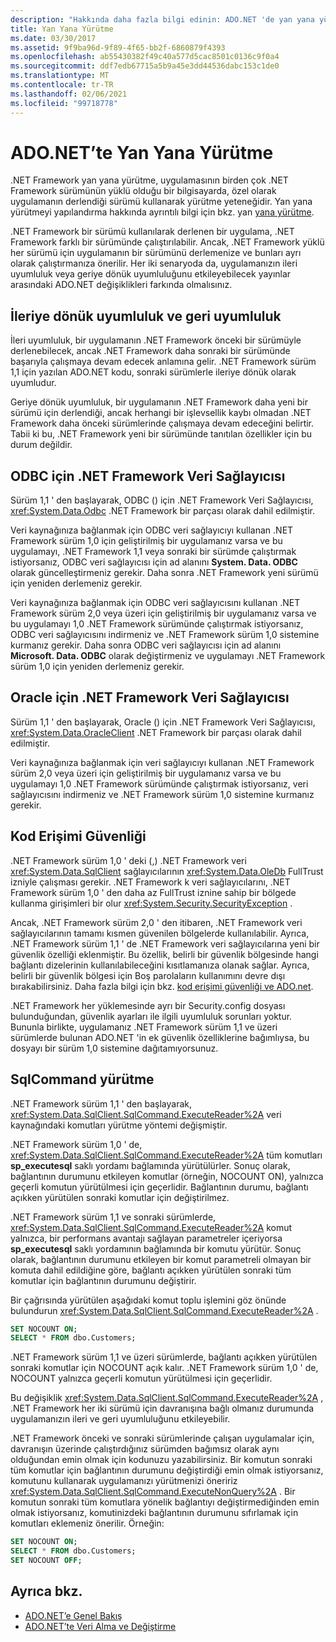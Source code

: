 ```yaml
---
description: "Hakkında daha fazla bilgi edinin: ADO.NET 'de yan yana yürütme"
title: Yan Yana Yürütme
ms.date: 03/30/2017
ms.assetid: 9f9ba96d-9f89-4f65-bb2f-6860879f4393
ms.openlocfilehash: ab55430382f49c40a577d5cac8501c0136c9f0a4
ms.sourcegitcommit: ddf7edb67715a5b9a45e3dd44536dabc153c1de0
ms.translationtype: MT
ms.contentlocale: tr-TR
ms.lasthandoff: 02/06/2021
ms.locfileid: "99718778"
---
```

# <a name="side-by-side-execution-in-adonet"></a>ADO.NET’te Yan Yana Yürütme

.NET Framework yan yana yürütme, uygulamasının birden çok .NET Framework sürümünün yüklü olduğu bir bilgisayarda, özel olarak uygulamanın derlendiği sürümü kullanarak yürütme yeteneğidir. Yan yana yürütmeyi yapılandırma hakkında ayrıntılı bilgi için bkz. yan [yana yürütme](../../deployment/side-by-side-execution.md).  
  
 .NET Framework bir sürümü kullanılarak derlenen bir uygulama, .NET Framework farklı bir sürümünde çalıştırılabilir. Ancak, .NET Framework yüklü her sürümü için uygulamanın bir sürümünü derlemenize ve bunları ayrı olarak çalıştırmanıza önerilir. Her iki senaryoda da, uygulamanızın ileri uyumluluk veya geriye dönük uyumluluğunu etkileyebilecek yayınlar arasındaki ADO.NET değişiklikleri farkında olmalısınız.  
  
## <a name="forward-compatibility-and-backward-compatibility"></a>İleriye dönük uyumluluk ve geri uyumluluk  

 İleri uyumluluk, bir uygulamanın .NET Framework önceki bir sürümüyle derlenebilecek, ancak .NET Framework daha sonraki bir sürümünde başarıyla çalışmaya devam edecek anlamına gelir. .NET Framework sürüm 1,1 için yazılan ADO.NET kodu, sonraki sürümlerle ileriye dönük olarak uyumludur.  
  
 Geriye dönük uyumluluk, bir uygulamanın .NET Framework daha yeni bir sürümü için derlendiği, ancak herhangi bir işlevsellik kaybı olmadan .NET Framework daha önceki sürümlerinde çalışmaya devam edeceğini belirtir. Tabii ki bu, .NET Framework yeni bir sürümünde tanıtılan özellikler için bu durum değildir.  
  
## <a name="the-net-framework-data-provider-for-odbc"></a>ODBC için .NET Framework Veri Sağlayıcısı  

 Sürüm 1,1 ' den başlayarak, ODBC () için .NET Framework Veri Sağlayıcısı, <xref:System.Data.Odbc> .NET Framework bir parçası olarak dahil edilmiştir.
  
 Veri kaynağınıza bağlanmak için ODBC veri sağlayıcıyı kullanan .NET Framework sürüm 1,0 için geliştirilmiş bir uygulamanız varsa ve bu uygulamayı, .NET Framework 1,1 veya sonraki bir sürümde çalıştırmak istiyorsanız, ODBC veri sağlayıcısı için ad alanını **System. Data. ODBC** olarak güncelleştirmeniz gerekir. Daha sonra .NET Framework yeni sürümü için yeniden derlemeniz gerekir.  
  
 Veri kaynağınıza bağlanmak için ODBC veri sağlayıcısını kullanan .NET Framework sürüm 2,0 veya üzeri için geliştirilmiş bir uygulamanız varsa ve bu uygulamayı 1,0 .NET Framework sürümünde çalıştırmak istiyorsanız, ODBC veri sağlayıcısını indirmeniz ve .NET Framework sürüm 1,0 sistemine kurmanız gerekir. Daha sonra ODBC veri sağlayıcısı için ad alanını **Microsoft. Data. ODBC** olarak değiştirmeniz ve uygulamayı .NET Framework sürüm 1,0 için yeniden derlemeniz gerekir.  
  
## <a name="the-net-framework-data-provider-for-oracle"></a>Oracle için .NET Framework Veri Sağlayıcısı  

 Sürüm 1,1 ' den başlayarak, Oracle () için .NET Framework Veri Sağlayıcısı, <xref:System.Data.OracleClient> .NET Framework bir parçası olarak dahil edilmiştir.
  
 Veri kaynağınıza bağlanmak için veri sağlayıcıyı kullanan .NET Framework sürüm 2,0 veya üzeri için geliştirilmiş bir uygulamanız varsa ve bu uygulamayı 1,0 .NET Framework sürümünde çalıştırmak istiyorsanız, veri sağlayıcısını indirmeniz ve .NET Framework sürüm 1,0 sistemine kurmanız gerekir.  
  
## <a name="code-access-security"></a>Kod Erişimi Güvenliği  

 .NET Framework sürüm 1,0 ' deki (,) .NET Framework veri <xref:System.Data.SqlClient> sağlayıcılarının <xref:System.Data.OleDb> FullTrust izniyle çalışması gerekir. .NET Framework k veri sağlayıcılarını, .NET Framework sürüm 1,0 ' den daha az FullTrust iznine sahip bir bölgede kullanma girişimleri bir olur <xref:System.Security.SecurityException> .  
  
 Ancak, .NET Framework sürüm 2,0 ' den itibaren, .NET Framework veri sağlayıcılarının tamamı kısmen güvenilen bölgelerde kullanılabilir. Ayrıca, .NET Framework sürüm 1,1 ' de .NET Framework veri sağlayıcılarına yeni bir güvenlik özelliği eklenmiştir. Bu özellik, belirli bir güvenlik bölgesinde hangi bağlantı dizelerinin kullanılabileceğini kısıtlamanıza olanak sağlar. Ayrıca, belirli bir güvenlik bölgesi için Boş parolaların kullanımını devre dışı bırakabilirsiniz. Daha fazla bilgi için bkz. [kod erişimi güvenliği ve ADO.net](code-access-security.md).  
  
 .NET Framework her yüklemesinde ayrı bir Security.config dosyası bulunduğundan, güvenlik ayarları ile ilgili uyumluluk sorunları yoktur. Bununla birlikte, uygulamanız .NET Framework sürüm 1,1 ve üzeri sürümlerde bulunan ADO.NET 'in ek güvenlik özelliklerine bağımlıysa, bu dosyayı bir sürüm 1,0 sistemine dağıtamıyorsunuz.  
  
## <a name="sqlcommand-execution"></a>SqlCommand yürütme  

 .NET Framework sürüm 1,1 ' den başlayarak, <xref:System.Data.SqlClient.SqlCommand.ExecuteReader%2A> veri kaynağındaki komutları yürütme yöntemi değişmiştir.  
  
 .NET Framework sürüm 1,0 ' de, <xref:System.Data.SqlClient.SqlCommand.ExecuteReader%2A> tüm komutları **sp_executesql** saklı yordamı bağlamında yürütülürler. Sonuç olarak, bağlantının durumunu etkileyen komutlar (örneğin, NOCOUNT ON), yalnızca geçerli komutun yürütülmesi için geçerlidir. Bağlantının durumu, bağlantı açıkken yürütülen sonraki komutlar için değiştirilmez.  
  
 .NET Framework sürüm 1,1 ve sonraki sürümlerde, <xref:System.Data.SqlClient.SqlCommand.ExecuteReader%2A> komut yalnızca, bir performans avantajı sağlayan parametreler içeriyorsa **sp_executesql** saklı yordamının bağlamında bir komutu yürütür. Sonuç olarak, bağlantının durumunu etkileyen bir komut parametreli olmayan bir komuta dahil edildiğine göre, bağlantı açıkken yürütülen sonraki tüm komutlar için bağlantının durumunu değiştirir.  
  
 Bir çağrısında yürütülen aşağıdaki komut toplu işlemini göz önünde bulundurun <xref:System.Data.SqlClient.SqlCommand.ExecuteReader%2A> .  
  
```sql
SET NOCOUNT ON;  
SELECT * FROM dbo.Customers;  
```  
  
 .NET Framework sürüm 1,1 ve üzeri sürümlerde, bağlantı açıkken yürütülen sonraki komutlar için NOCOUNT açık kalır. .NET Framework sürüm 1,0 ' de, NOCOUNT yalnızca geçerli komutun yürütülmesi için geçerlidir.  
  
 Bu değişiklik <xref:System.Data.SqlClient.SqlCommand.ExecuteReader%2A> , .NET Framework her iki sürümü için davranışına bağlı olmanız durumunda uygulamanızın ileri ve geri uyumluluğunu etkileyebilir.  
  
 .NET Framework önceki ve sonraki sürümlerinde çalışan uygulamalar için, davranışın üzerinde çalıştırdığınız sürümden bağımsız olarak aynı olduğundan emin olmak için kodunuzu yazabilirsiniz. Bir komutun sonraki tüm komutlar için bağlantının durumunu değiştirdiği emin olmak istiyorsanız, komutunu kullanarak uygulamanızı yürütmenizi öneririz <xref:System.Data.SqlClient.SqlCommand.ExecuteNonQuery%2A> . Bir komutun sonraki tüm komutlara yönelik bağlantıyı değiştirmediğinden emin olmak istiyorsanız, komutinizdeki bağlantının durumunu sıfırlamak için komutları eklemeniz önerilir. Örneğin:  
  
```sql
SET NOCOUNT ON;  
SELECT * FROM dbo.Customers;  
SET NOCOUNT OFF;  
```  
  
## <a name="see-also"></a>Ayrıca bkz.

- [ADO.NET’e Genel Bakış](ado-net-overview.md)
- [ADO.NET’te Veri Alma ve Değiştirme](retrieving-and-modifying-data.md)
